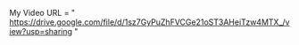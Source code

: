 My Video URL = " https://drive.google.com/file/d/1sz7GyPuZhFVCGe21oST3AHeiTzw4MTX_/view?usp=sharing  "